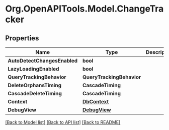 # Org.OpenAPITools.Model.ChangeTracker
## Properties

Name | Type | Description | Notes
------------ | ------------- | ------------- | -------------
**AutoDetectChangesEnabled** | **bool** |  | [optional] 
**LazyLoadingEnabled** | **bool** |  | [optional] 
**QueryTrackingBehavior** | **QueryTrackingBehavior** |  | [optional] 
**DeleteOrphansTiming** | **CascadeTiming** |  | [optional] 
**CascadeDeleteTiming** | **CascadeTiming** |  | [optional] 
**Context** | [**DbContext**](DbContext.md) |  | [optional] 
**DebugView** | [**DebugView**](DebugView.md) |  | [optional] 

[[Back to Model list]](../README.md#documentation-for-models) [[Back to API list]](../README.md#documentation-for-api-endpoints) [[Back to README]](../README.md)

